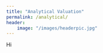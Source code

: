 ```yaml
---
title: "Analytical Valuation"
permalink: /analytical/
header:
    image: "/images/headerpic.jpg"
---
```


Hi